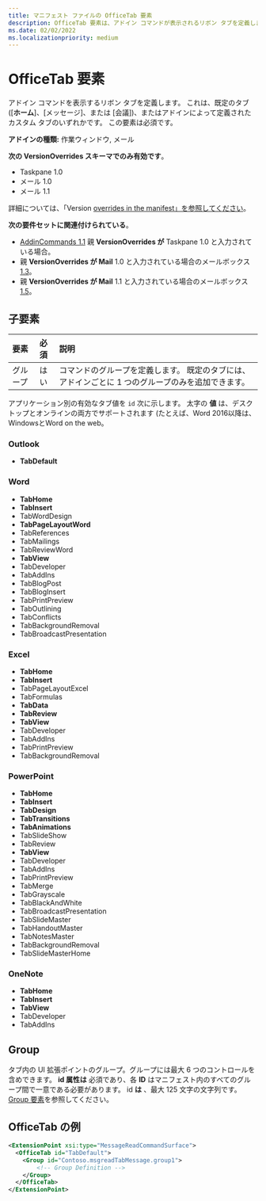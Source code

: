 ```yaml
---
title: マニフェスト ファイルの OfficeTab 要素
description: OfficeTab 要素は、アドイン コマンドが表示されるリボン タブを定義します。
ms.date: 02/02/2022
ms.localizationpriority: medium
---
```


# <a name="officetab-element"></a>OfficeTab 要素

アドイン コマンドを表示するリボン タブを定義します。 これは、既定のタブ ([**ホーム**]、[メッセージ]、または [会議])、またはアドインによって定義されたカスタム タブのいずれかです。 この要素は必須です。

**アドインの種類:** 作業ウィンドウ, メール

**次の VersionOverrides スキーマでのみ有効です**。

- Taskpane 1.0
- メール 1.0
- メール 1.1

詳細については、「Version [overrides in the manifest」を参照してください](../../develop/add-in-manifests.md#version-overrides-in-the-manifest)。

**次の要件セットに関連付けられている**。

- [AddinCommands 1.1](../requirement-sets/add-in-commands-requirement-sets.md) 親 **VersionOverrides が** Taskpane 1.0 と入力されている場合。
- 親 **VersionOverrides が Mail** 1.0 と入力されている場合のメールボックス [1.3](../../reference/objectmodel/requirement-set-1.3/outlook-requirement-set-1.3.md)。
- 親 **VersionOverrides が Mail** 1.1 と入力されている場合のメールボックス [1.5](../../reference/objectmodel/requirement-set-1.5/outlook-requirement-set-1.5.md)。

## <a name="child-elements"></a>子要素

|  要素 |  必須  |  説明  |
|:-----|:-----|:-----|
|  グループ      | はい |  コマンドのグループを定義します。 既定のタブには、アドインごとに 1 つのグループのみを追加できます。  |

アプリケーション別の有効なタブ値を `id` 次に示します。 太字の **値** は、デスクトップとオンラインの両方でサポートされます (たとえば、Word 2016以降は、WindowsとWord on the web。

### <a name="outlook"></a>Outlook

- **TabDefault**

### <a name="word"></a>Word

- **TabHome**
- **TabInsert**
- TabWordDesign
- **TabPageLayoutWord**
- TabReferences
- TabMailings
- TabReviewWord
- **TabView**
- TabDeveloper
- TabAddIns
- TabBlogPost
- TabBlogInsert
- TabPrintPreview
- TabOutlining
- TabConflicts
- TabBackgroundRemoval
- TabBroadcastPresentation

### <a name="excel"></a>Excel

- **TabHome**
- **TabInsert**
- TabPageLayoutExcel
- TabFormulas
- **TabData**
- **TabReview**
- **TabView**
- TabDeveloper
- TabAddIns
- TabPrintPreview
- TabBackgroundRemoval

### <a name="powerpoint"></a>PowerPoint

- **TabHome**
- **TabInsert**
- **TabDesign**
- **TabTransitions**
- **TabAnimations**
- TabSlideShow
- TabReview
- **TabView**
- TabDeveloper
- TabAddIns
- TabPrintPreview
- TabMerge
- TabGrayscale
- TabBlackAndWhite
- TabBroadcastPresentation
- TabSlideMaster
- TabHandoutMaster
- TabNotesMaster
- TabBackgroundRemoval
- TabSlideMasterHome

### <a name="onenote"></a>OneNote

- **TabHome**
- **TabInsert**
- **TabView**
- TabDeveloper
- TabAddIns

## <a name="group"></a>Group

タブ内の UI 拡張ポイントのグループ。グループには最大 6 つのコントロールを含めできます。 **id 属性は** 必須であり、各 **ID** はマニフェスト内のすべてのグループ間で一意である必要があります。 id **は** 、最大 125 文字の文字列です。 [Group 要素](group.md)を参照してください。

## <a name="officetab-example"></a>OfficeTab の例

```xml
<ExtensionPoint xsi:type="MessageReadCommandSurface">
  <OfficeTab id="TabDefault">
    <Group id="Contoso.msgreadTabMessage.group1">
        <!-- Group Definition -->
    </Group>
  </OfficeTab>
</ExtensionPoint>
```
